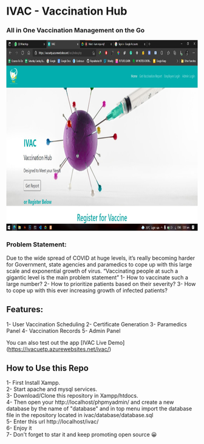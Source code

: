 # IVAC - Vaccination Hub

### All in One Vaccination Management on the Go

<img src="https://raw.githubusercontent.com/AshleyAlexJacob/IVAC-Vaccination-Hub/master/Ivac.jpg" height=500>

### Problem Statement:
Due to the wide spread of COVID at huge levels, it’s really becoming harder for
Government, state agencies and paramedics to cope up with this large scale and
exponential growth of virus.
“Vaccinating people at such a gigantic level is the main problem statement”
1- How to vaccinate such a large number?
2- How to prioritize patients based on their severity?
3- How to cope up with this ever increasing growth of infected patients?

## Features:
1- User Vaccination Scheduling
2- Certificate Generation
3- Paramedics Panel
4- Vaccination Records
5- Admin Panel

You can also test out the app
[IVAC Live Demo] (https://ivacuetp.azurewebsites.net/ivac/)

## How to Use this Repo

1- First Install Xampp. <br/>
2- Start apache and mysql services. <br/>
3- Download/Clone this repository in Xampp/htdocs. <br/>
4- Then open your http://localhost/phpmyadmin/ and create a new database by the name of  "database" and in top menu import the database file in the repository located in ivac/database/database.sql <br/>
5- Enter this url http://localhost/ivac/ <br/>
6- Enjoy it <br/>
7- Don't forget to star it and keep promoting open source 😀
